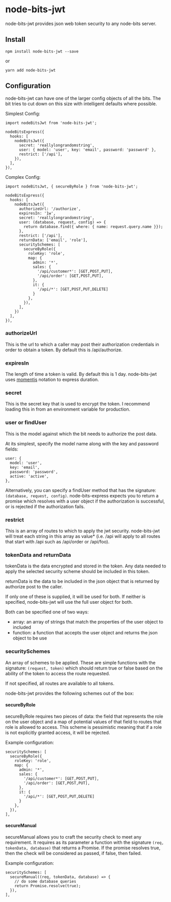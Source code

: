 # node-bits-jwt
node-bits-jwt provides json web token security to any node-bits server.

## Install
```
npm install node-bits-jwt --save
```

or

```
yarn add node-bits-jwt
```

## Configuration
node-bits-jwt can have one of the larger config objects of all the bits. The bit tries to cut down on this size with intelligent defaults where possible.

Simplest Config:
```
import nodeBitsJwt from 'node-bits-jwt';

nodeBitsExpress({
  hooks: [
    nodeBitsJwt({
      secret: 'reallylongrandomstring',
      user: { model: 'user', key: 'email', password: 'password' },
      restrict: ['/api'],
    }),
  ],
}),
```

Complex Config:
```
import nodeBitsJwt, { secureByRole } from 'node-bits-jwt';

nodeBitsExpress({
  hooks: [
    nodeBitsJwt({
      authorizeUrl: '/authorize',
      expiresIn: '1w',
      secret: 'reallylongrandomstring',
      user: (database, request, config) => {
        return database.find({ where: { name: request.query.name }});
      },
      restrict: ['/api'],
      returnData: ['email', 'role'],
      securitySchemes: [
        secureByRole({
          roleKey: 'role',
          map: {
            admin: '*',
            sales: {
              '/api/customer*': [GET,POST,PUT],
              '/api/order': [GET,POST,PUT],
            },
            it: {
              '/api/*': [GET,POST,PUT,DELETE]
            }
          },
        }),
      ],
    })
  ],
}),
```

### authorizeUrl
This is the url to which a caller may post their authorization credentials in order to obtain a token. By default this is /api/authorize.

### expiresIn
The length of time a token is valid. By default this is 1 day. node-bits-jwt uses [momentjs](http://momentjs.com/) notation to express duration.

### secret
This is the secret key that is used to encrypt the token. I recommend loading this in from an environment variable for production.

### user or findUser
This is the model against which the bit needs to authorize the post data.

At its simplest, specify the model name along with the key and password fields:

```
user: {
  model: 'user',
  key: 'email',
  password: 'password',
  active: 'active',
},
```

Alternatively, you can specify a findUser method that has the signature: ```(database, request, config)```. node-bits-express expects you to return a promise which resolves with a user object if the authorization is successful, or is rejected if the authorization fails.

### restrict
This is an array of routes to which to apply the jwt security. node-bits-jwt will treat each string in this array as value* (i.e. /api will apply to all routes that start with /api such as /api/order or /api/foo).

### tokenData and returnData
tokenData is the data encrypted and stored in the token. Any data needed to apply the selected security scheme should be included in this token.

returnData is the data to be included in the json object that is returned by authorize post to the caller.

If only one of these is supplied, it will be used for both. If neither is specified, node-bits-jwt will use the full user object for both.

Both can be specified one of two ways:
* array: an array of strings that match the properties of the user object to included
* function: a function that accepts the user object and returns the json object to be use

### securitySchemes
An array of schemes to be applied. These are simple functions with the signature: ```(request, token)``` which should return true or false based on the ability of the token to access the route requested.

If not specified, all routes are available to all tokens.

node-bits-jwt provides the following schemes out of the box:

#### secureByRole
secureByRole requires two pieces of data: the field that represents the role on the user object and a map of potential values of that field to routes that role is allowed to access. This scheme is pessimistic meaning that if a role is not explicitly granted access, it will be rejected.

Example configuration:
```
securitySchemes: [
  secureByRole({
    roleKey: 'role',
    map: {
      admin: '*',
      sales: {
        '/api/customer*': [GET,POST,PUT],
        '/api/order': [GET,POST,PUT],
      },
      it: {
        '/api/*': [GET,POST,PUT,DELETE]
      }
    },
  }),
],
```

#### secureManual
secureManual allows you to craft the security check to meet any requirement. It requires as its parameter a function with the signature ```(req, tokenData, database)``` that returns a Promise. If the promise resolves true, then the check will be considered as passed, if false, then failed.

Example configuration:
```
securitySchemes: [
  secureManual((req, tokenData, database) => {
    // do some database queries
    return Promise.resolve(true);
  }),
],
```

